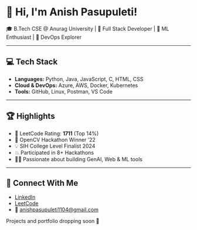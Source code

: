 # 👋 Hi, I'm Anish Pasupuleti!   
    
🎓 B.Tech CSE @ Anurag University | 🔧 Full Stack Developer | 🧠 ML Enthusiast | 🚀 DevOps Explorer       
 
---  
  
## 💻 Tech Stack
 
- **Languages:** Python, Java, JavaScript, C, HTML, CSS
- **Cloud & DevOps:** Azure, AWS, Docker, Kubernetes
- **Tools:** GitHub, Linux, Postman, VS Code

---

## 🏆 Highlights

- 🧠 LeetCode Rating: **1711** (Top 14%) 
- 🥇 OpenCV Hackathon Winner ’22
- 💡 SIH College Level Finalist 2024
- 💥 Participated in 8+ Hackathons
- 👨‍💻 Passionate about building GenAI, Web & ML tools

---

## 🔗 Connect With Me

- [LinkedIn](https://www.linkedin.com/in/anishpasupuleti/)
- [LeetCode](https://leetcode.com/u/AnishSai/)
- 📧 anishpasupuleti1104@gmail.com

Projects and portfolio dropping soon 🚀
